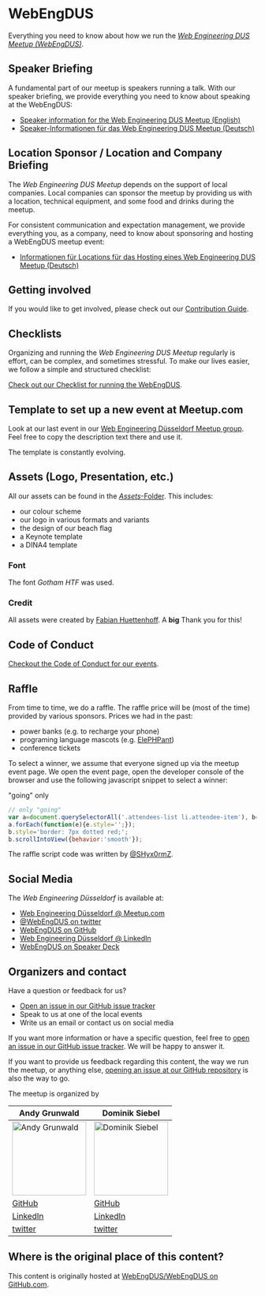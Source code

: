 # WebEngDUS

Everything you need to know about how we run the [*Web Engineering DUS Meetup (WebEngDUS)*](https://www.meetup.com/web-engineering-duesseldorf/).

## Speaker Briefing

A fundamental part of our meetup is speakers running a talk.
With our speaker briefing, we provide everything you need to know about speaking at the WebEngDUS:

* [Speaker information for the Web Engineering DUS Meetup (English)](https://docs.google.com/document/d/1y0jl7a_PEI5rDLbHIAmLPUS72af-nhNvdSGjx1gF5Jc/edit)
* [Speaker-Informationen für das Web Engineering DUS Meetup (Deutsch)](https://docs.google.com/document/d/1Inrv0HOIfbBChMdYYfVUYxCTedP5cNIMGRHoTTpTARE/edit#)

## Location Sponsor / Location and Company Briefing

The *Web Engineering DUS Meetup* depends on the support of local companies.
Local companies can sponsor the meetup by providing us with a location, technical equipment, and some food and drinks during the meetup.

For consistent communication and expectation management, we provide everything you, as a company, need to know about sponsoring and hosting a WebEngDUS meetup event:

* [Informationen für Locations für das Hosting eines Web Engineering DUS Meetup (Deutsch)](https://docs.google.com/document/d/1A77agjCXp-sFt3FNSkVCz-dZoEfBDR1tpbkyV1jFGLo/edit#heading=h.ghdyyw6l3nfw)

## Getting involved

If you would like to get involved, please check out our [Contribution Guide](./CONTRIBUTING.md).

## Checklists

Organizing and running the *Web Engineering DUS Meetup* regularly is effort, can be complex, and sometimes stressful.
To make our lives easier, we follow a simple and structured checklist:

[Check out our Checklist for running the WebEngDUS](./CHECKLISTS.md).

## Template to set up a new event at Meetup.com

Look at our last event in our [Web Engineering Düsseldorf Meetup group](https://www.meetup.com/de-DE/web-engineering-duesseldorf/events/).
Feel free to copy the description text there and use it.

The template is constantly evolving.

## Assets (Logo, Presentation, etc.)

All our assets can be found in the [*Assets*-Folder](./Assets). This includes:

- our colour scheme
- our logo in various formats and variants
- the design of our beach flag
- a Keynote template
- a DINA4 template

### Font

The font _Gotham HTF_ was used.

### Credit

All assets were created by [Fabian Huettenhoff](https://twitter.com/zuqbu). A **big** Thank you for this!

## Code of Conduct

[Checkout the Code of Conduct for our events](./CODE_OF_CONDUCT.md).

## Raffle

From time to time, we do a raffle.
The raffle price will be (most of the time) provided by various sponsors.
Prices we had in the past:

* power banks (e.g. to recharge your phone)
* programing language mascots (e.g. [ElePHPant](https://www.php.net/elephpant.php))
* conference tickets

To select a winner, we assume that everyone signed up via the meetup event page.
We open the event page, open the developer console of the browser and use the following javascript snippet to select a winner:

"going" only
```js
// only "going"
var a=document.querySelectorAll('.attendees-list li.attendee-item'), b=a[Math.floor((Math.random()*a.length)+1)-1];
a.forEach(function(e){e.style='';});
b.style='border: 7px dotted red;';
b.scrollIntoView({behavior:'smooth'});
```

The raffle script code was written by [@SHyx0rmZ](https://github.com/SHyx0rmZ).

## Social Media

The *Web Engineering Düsseldorf* is available at:

* [Web Engineering Düsseldorf @ Meetup.com](https://www.meetup.com/Web-Engineering-Duesseldorf/)
* [@WebEngDUS on twitter](https://twitter.com/WebEngDUS)
* [WebEngDUS on GitHub](https://github.com/WebEngDUS)
* [Web Engineering Düsseldorf @ LinkedIn](https://www.linkedin.com/company/web-engineering-d%C3%BCsseldorf/)
* [WebEngDUS on Speaker Deck](https://speakerdeck.com/webengdus)

## Organizers and contact

Have a question or feedback for us?

* [Open an issue in our GitHub issue tracker](https://github.com/WebEngDUS/WebEngDUS/issues/new)
* Speak to us at one of the local events
* Write us an email or contact us on social media

If you want more information or have a specific question, feel free to [open an issue in our GitHub issue tracker](https://github.com/WebEngDUS/WebEngDUS/issues/new).
We will be happy to answer it.

If you want to provide us feedback regarding this content, the way we run the meetup, or anything else, [opening an issue at our GitHub repository](https://github.com/WebEngDUS/WebEngDUS/issues/new) is also the way to go.

The meetup is organized by

| Andy Grunwald                                                   | Dominik Siebel                                                    |
| --------------------------------------------------------------- | ----------------------------------------------------------------- |
| <img src="https://avatars.githubusercontent.com/u/320064?v=4" height="150" alt="Andy Grunwald" title="Andy Grunwald">  | <img src="https://avatars.githubusercontent.com/u/145283?v=4" height="150" alt="Dominik Siebel" title="Dominik Siebel"> |
| [GitHub](https://github.com/andygrunwald)                       | [GitHub](https://github.com/dsiebel)                              |
| [LinkedIn](https://www.linkedin.com/in/andy-grunwald-09aa265a/) | [LinkedIn](https://www.linkedin.com/in/dominik-siebel-1960a067/)  |
| [twitter](https://twitter.com/andygrunwald)                     | [twitter](https://twitter.com/milchjieper)                        |


## Where is the original place of this content?

This content is originally hosted at [WebEngDUS/WebEngDUS on GitHub.com](https://github.com/WebEngDUS/WebEngDUS).
